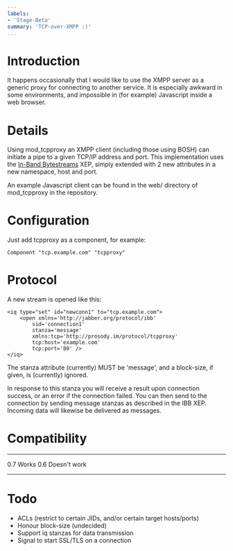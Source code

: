 ```yaml
---
labels:
- 'Stage-Beta'
summary: 'TCP-over-XMPP :)'
...
```


Introduction
============

It happens occasionally that I would like to use the XMPP server as a
generic proxy for connecting to another service. It is especially
awkward in some environments, and impossible in (for example) Javascript
inside a web browser.

Details
=======

Using mod\_tcpproxy an XMPP client (including those using BOSH) can
initiate a pipe to a given TCP/IP address and port. This implementation
uses the [In-Band Bytestreams](http://xmpp.org/extensions/xep-0047.html)
XEP, simply extended with 2 new attributes in a new namespace, host and
port.

An example Javascript client can be found in the web/ directory of
mod\_tcpproxy in the repository.

Configuration
=============

Just add tcpproxy as a component, for example:

`Component "tcp.example.com" "tcpproxy"`

Protocol
========

A new stream is opened like this:

    <iq type="set" id="newconn1" to="tcp.example.com">
        <open xmlns='http://jabber.org/protocol/ibb'
            sid='connection1'
            stanza='message'
            xmlns:tcp='http://prosody.im/protocol/tcpproxy'
            tcp:host='example.com'
            tcp:port='80' />
    </iq>

The stanza attribute (currently) MUST be 'message', and a block-size, if
given, is (currently) ignored.

In response to this stanza you will receive a result upon connection
success, or an error if the connection failed. You can then send to the
connection by sending message stanzas as described in the IBB XEP.
Incoming data will likewise be delivered as messages.

Compatibility
=============

  ----- --------------
  0.7   Works
  0.6   Doesn't work
  ----- --------------

Todo
====

-   ACLs (restrict to certain JIDs, and/or certain target hosts/ports)
-   Honour block-size (undecided)
-   Support iq stanzas for data transmission
-   Signal to start SSL/TLS on a connection
